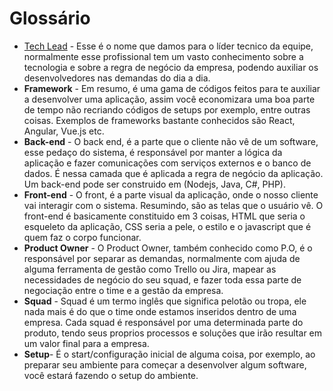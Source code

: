 # Glossário 

* [Tech Lead](./tech-lead.md) - Esse é o nome que damos para o líder tecnico da equipe, normalmente esse profissional tem um vasto conhecimento sobre a tecnologia e sobre a regra de negócio da empresa, podendo auxiliar os desenvolvedores nas demandas do dia a dia. 
* **Framework** - Em resumo, é uma gama de códigos feitos para te auxiliar a desenvolver uma aplicação, assim você economizara uma boa parte de tempo não recriando códigos de setups por exemplo, entre outras coisas. Exemplos de frameworks bastante conhecidos são React, Angular, Vue.js etc.
* **Back-end** - O back end, é a parte que o cliente não vê de um software, esse pedaço do sistema, é responsável por manter a lógica da aplicação e fazer comunicações com serviços externos e o banco de dados. É nessa camada que é aplicada a regra de negócio da aplicação. Um back-end pode ser construido em (Nodejs, Java, C#, PHP).
* **Front-end** - O front, é a parte visual da aplicação, onde o nosso cliente vai interagir com o sistema. Resumindo, são as telas que o usuário vê. O front-end é basicamente constituido em 3 coisas, HTML que seria o esqueleto da aplicação, CSS seria a pele, o estilo e o javascript que é quem faz o corpo funcionar.
* **Product Owner** - O Product Owner, também conhecido como P.O, é o responsável por separar as demandas, normalmente com ajuda de alguma ferramenta de gestão como Trello ou Jira, mapear as necessidades de negócio do seu squad, e fazer toda essa parte de negociação entre o time e a gestão da empresa.
* **Squad** - Squad é um termo inglês que significa pelotão ou tropa, ele nada mais é do que o time onde estamos inseridos dentro de uma empresa. Cada squad é responsável por uma determinada parte do produto, tendo seus proprios processos e soluções que irão resultar em um valor final para a empresa.
* **Setup**- É o start/configuração inicial de alguma coisa, por exemplo, ao preparar seu ambiente para começar a desenvolver algum software, você estará fazendo o setup do ambiente.
